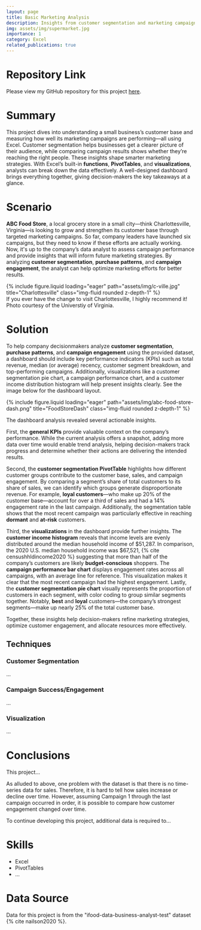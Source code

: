 ```yaml
---
layout: page
title: Basic Marketing Analysis
description: Insights from customer segmentation and marketing campaign success analysis
img: assets/img/supermarket.jpg
importance: 1
category: Excel
related_publications: true
---
```

# Repository Link
Please view my GitHub repository for this project [here](https://github.com/kgrichardson/ABC-Food-Store).

# Summary
This project dives into understanding a small business’s customer base and measuring how well its marketing campaigns are performing&mdash;all using Excel. Customer segmentation helps businesses get a clearer picture of their audience, while comparing campaign results shows whether they’re reaching the right people. These insights shape smarter marketing strategies. With Excel’s built-in **functions**, **PivotTables**, and **visualizations**, analysts can break down the data effectively. A well-designed dashboard brings everything together, giving decision-makers the key takeaways at a glance.

# Scenario
**ABC Food Store**, a local grocery store in a small city&mdash;think Charlottesville, Virginia&mdash;is looking to grow and strengthen its customer base through targeted marketing campaigns. So far, company leaders have launched six campaigns, but they need to know if these efforts are actually working. Now, it's up to the company’s data analyst to assess campaign performance and provide insights that will inform future marketing strategies. By analyzing **customer segmentation**, **purchase patterns**, and **campaign engagement**, the analyst can help optimize marketing efforts for better results.

[//]: # (Adding C-Ville photo)
<div class="row">
    <div class="col-sm mt-3 mt-md-0">
        {% include figure.liquid loading="eager" path="assets/img/c-ville.jpg" title="Charlottesville" class="img-fluid rounded z-depth-1" %}
    </div>
</div>
<div class="caption">
    If you ever have the change to visit Charlottesville, I highly recommend it! Photo courtesy of the Universtiy of Virginia.
</div>

# Solution
To help company decisionmakers analyze **customer segmentation**, **purchase patterns**, and **campaign engagement** using the provided dataset, a dashboard should include key performance indicators (KPIs) such as total revenue, median (or average) recency, customer segment breakdown, and top-performing campaigns. Additionally, visualizations like a customer segmentation pie chart, a campaign performance chart, and a customer income distribution histogram will help present insights clearly. See the image below for the dashboard layout.

[//]: # (Adding Excel dashboard photo)
<div class="row">
    <div class="col-sm mt-3 mt-md-0">
        {% include figure.liquid loading="eager" path="assets/img/abc-food-store-dash.png" title="FoodStoreDash" class="img-fluid rounded z-depth-1" %}
    </div>
</div>

The dashboard analysis revealed several actionable insights.

First, the **general KPIs** provide valuable context on the company’s performance. While the current analysis offers a snapshot, adding more data over time would enable trend analysis, helping decision-makers track progress and determine whether their actions are delivering the intended results.

Second, the **customer segmentation PivotTable** highlights how different customer groups contribute to the customer base, sales, and campaign engagement. By comparing a segment’s share of total customers to its share of sales, we can identify which groups generate disproportionate revenue. For example, **loyal customers**&mdash;who make up 20% of the customer base&mdash;account for over a third of sales and had a 14% engagement rate in the last campaign. Additionally, the segmentation table shows that the most recent campaign was particularly effective in reaching **dormant** and **at-risk** customers.

Third, the **visualizations** in the dashboard provide further insights. The **customer income histogram** reveals that income levels are evenly distributed around the median household income of \$51,287. In comparison, the 2020 U.S. median household income was \$67,521, {% cite censushhldincome2020 %} suggesting that more than half of the company’s customers are likely **budget-conscious** shoppers. The **campaign performance bar chart** displays engagement rates across all campaigns, with an average line for reference. This visualization makes it clear that the most recent campaign had the highest engagement. Lastly, the **customer segmentation pie chart** visually represents the proportion of customers in each segment, with color coding to group similar segments together. Notably, **best** and **loyal** customers—the company’s strongest segments—make up nearly 25% of the total customer base.

Together, these insights help decision-makers refine marketing strategies, optimize customer engagement, and allocate resources more effectively.

## Techniques

### Customer Segmentation
...

### Campaign Success/Engagement
...

### Visualization
...

# Conclusions
This project...

As alluded to above, one problem with the dataset is that there is no time-series data for sales. Therefore, it is hard to tell how sales increase or decline over time. However, assuming Campaign 1 through the last campaign occurred in order, it is possible to compare how customer engagement changed over time.

To continue developing this project, additional data is required to...

# Skills
- Excel
- PivotTables
- ...

# Data Source
Data for this project is from the "ifood-data-business-analyst-test" dataset {% cite nailson2020 %}.